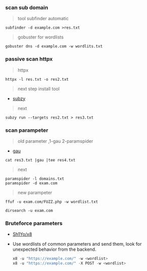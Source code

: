 ### scan sub domain 
>tool subfinder automatic 
```
subfinder -d example.com >res.txt
```
>gobuster for wordlists
```
gobuster dns -d example.com -w wordlits.txt
```
### passive scan httpx
> httpx
```
httpx -l res.txt -o res2.txt
```

>next step install tool 
* [subzy](https://github.com/PentestPad/subzy)
>next
```
subzy run --targets res2.txt > res3.txt

```

### scan parampeter
> old parameter ,1-gau 2-paramspider
* [gau](https://github.com/lc/gau)
```
cat res3.txt |gau |tee res4.txt
```
>next 
```
paramspider -l domains.txt
paramspider -d exam.com
```
> new parampeter
```
ffuf -u exam.com/FUZZ.php -w wordlist.txt

dirsearch -u exam.com 
```
### Bruteforce parameters
* [Sh1Yo/x8](https://github.com/Sh1Yo/x8) 

* Use wordlists of common parameters and send them, look for unexpected behavior from the backend. 
    ```ps1
    x8 -u "https://example.com/" -w <wordlist>
    x8 -u "https://example.com/" -X POST -w <wordlist>
    ```




